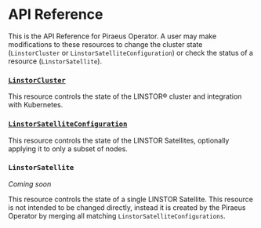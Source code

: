 # API Reference

This is the API Reference for Piraeus Operator. A user may make modifications to these resources to change the cluster
state (`LinstorCluster` or `LinstorSatelliteConfiguration`) or check the status of a resource (`LinstorSatellite`).

### [`LinstorCluster`](./linstorcluster.md)

This resource controls the state of the LINSTOR® cluster and integration with Kubernetes.

### [`LinstorSatelliteConfiguration`](./linstorsatelliteconfiguration.md)

This resource controls the state of the LINSTOR Satellites, optionally applying it to only a subset of nodes.

### `LinstorSatellite`

*Coming soon*

This resource controls the state of a single LINSTOR Satellite. This resource is not intended to be changed directly,
instead it is created by the Piraeus Operator by merging all matching `LinstorSatelliteConfigurations`.
